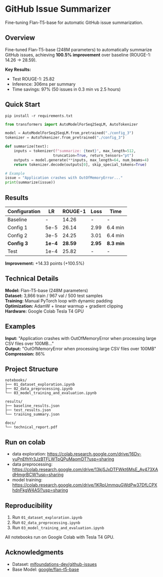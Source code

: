 # GitHub Issue Summarizer

Fine-tuning Flan-T5-base for automatic GitHub issue summarization.

## Overview

Fine-tuned Flan-T5-base (248M parameters) to automatically summarize GitHub issues, achieving **100.5% improvement** over baseline (ROUGE-1: 14.26 → 28.59).

**Key Results:**
- Test ROUGE-1: 25.82
- Inference: 306ms per summary
- Time savings: 97% (50 issues in 0.3 min vs 2.5 hours)

## Quick Start

```
pip install -r requirements.txt
```

```python
from transformers import AutoModelForSeq2SeqLM, AutoTokenizer

model = AutoModelForSeq2SeqLM.from_pretrained("./config_3")
tokenizer = AutoTokenizer.from_pretrained("./config_3")

def summarize(text):
    inputs = tokenizer(f"summarize: {text}", max_length=512, 
                      truncation=True, return_tensors="pt")
    outputs = model.generate(**inputs, max_length=64, num_beams=4)
    return tokenizer.decode(outputs[0], skip_special_tokens=True)

# Example
issue = "Application crashes with OutOfMemoryError..."
print(summarize(issue))
```

## Results

| Configuration | LR | ROUGE-1 | Loss | Time |
|--------------|-----|---------|------|------|
| Baseline | - | 14.26 | - | - |
| Config 1 | 5e-5 | 26.14 | 2.99 | 6.4 min |
| Config 2 | 3e-5 | 24.25 | 3.01 | 6.4 min |
| **Config 3** | **1e-4** | **28.59** | **2.95** | **8.3 min** |
| Test | 1e-4 | 25.82 | - | - |

**Improvement:** +14.33 points (+100.5%)

## Technical Details

**Model:** Flan-T5-base (248M parameters)  
**Dataset:** 3,866 train / 967 val / 500 test samples  
**Training:** Manual PyTorch loop with dynamic padding  
**Optimization:** AdamW + linear warmup + gradient clipping  
**Hardware:** Google Colab Tesla T4 GPU

## Examples

**Input:** "Application crashes with OutOfMemoryError when processing large CSV files over 100MB..."  
**Output:** "OutOfMemoryError when processing large CSV files over 100MB"  
**Compression:** 86%

## Project Structure

```
notebooks/
├── 01_dataset_exploration.ipynb
├── 02_data_preprocessing.ipynb
└── 03_model_training_and_evaluation.ipynb

results/
├── baseline_results.json
├── test_results.json
└── training_summary.json

docs/
└── technical_report.pdf
```
## Run on colab
- data exploration: https://colab.research.google.com/drive/16Dv-vuPnEfhYr3JzBTFLWTpQPuMaomDT?usp=sharing
- data preprocessing: https://colab.research.google.com/drive/13kjSJxDTFWkt6MsE_Ay473XAdHmgrBCW?usp=sharing
- model training: https://colab.research.google.com/drive/1KRpUmmquGWdPw37DfLCPXhdnFkgW4A5l?usp=sharing

## Reproducibility

1. Run `01_dataset_exploration.ipynb`
2. Run `02_data_preprocessing.ipynb`
3. Run `03_model_training_and_evaluation.ipynb`

All notebooks run on Google Colab with Tesla T4 GPU.

## Acknowledgments

- Dataset: [mlfoundations-dev/github-issues](https://huggingface.co/datasets/mlfoundations-dev/github-issues)
- Base Model: [google/flan-t5-base](https://huggingface.co/google/flan-t5-base)
